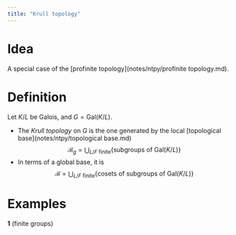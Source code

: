 ```yaml
---
title: "Krull topology"
---
```


# Idea
A special case of the [profinite topology](notes/ntpy/profinite topology.md).

# Definition
Let $K/L$ be Galois, and $G=\text{Gal}(K/L)$. 
- The *Krull topology* on $G$ is the one generated by the local [topological base](notes/ntpy/topological base.md) $$\mathcal{B}_g=\bigcup_{L/F \text{ finite}}\{\text{subgroups of }\text{Gal}(K/L)\}$$
- In terms of a global base, it is $$\mathcal{B}=\bigcup_{L/F \text{ finite}}\{\text{cosets of subgroups of }\text{Gal}(K/L)\}$$

# Examples
**1** (finite groups)
